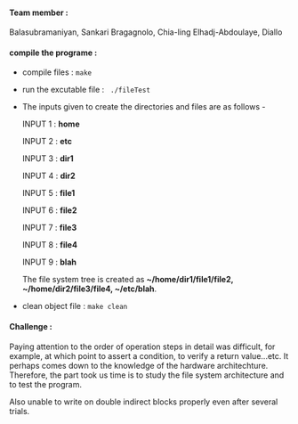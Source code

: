 #### Team member :
   Balasubramaniyan, Sankari
   Bragagnolo, Chia-ling
   Elhadj-Abdoulaye, Diallo

#### compile the programe :

   - compile files :
   `make`
   - run the excutable file :
  ` ./fileTest`
   - The inputs given to create the directories and files are as follows - 
      
     INPUT 1 : **home**

     INPUT 2 : **etc** 

     INPUT 3 : **dir1**

     INPUT 4 : **dir2**

     INPUT 5 : **file1**

     INPUT 6 : **file2**

     INPUT 7 : **file3**

     INPUT 8 : **file4**

     INPUT 9 : **blah**

     The file system tree is created as **~/home/dir1/file1/file2, ~/home/dir2/file3/file4, ~/etc/blah**.
     
   - clean object file :
   `make clean`

#### Challenge :
   Paying attention to the order of operation steps in detail was difficult, for example, at which point to assert a condition, to verify a return value...etc. It perhaps comes down to the knowledge of the hardware architechture. Therefore, the part took us time is to study the file system architecture and to test the program. 

Also unable to write on double indirect blocks properly even after several trials.
